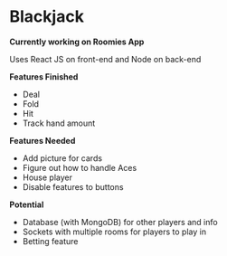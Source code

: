 # Blackjack
**Currently working on Roomies App**

Uses React JS on front-end and Node on back-end

**Features Finished**
- Deal
- Fold
- Hit 
- Track hand amount 

**Features Needed**
- Add picture for cards
- Figure out how to handle Aces 
- House player
- Disable features to buttons

**Potential**
- Database (with MongoDB) for other players and info
- Sockets with multiple rooms for players to play in
- Betting feature
